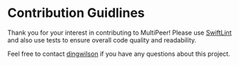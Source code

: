 # Contribution Guidlines

Thank you for your interest in contributing to MultiPeer! Please use [SwiftLint](https://github.com/realm/SwiftLint) and also use tests to ensure overall code quality and readability. 

Feel free to contact [dingwilson](https://github.com/dingwilson) if you have any questions about this project.
